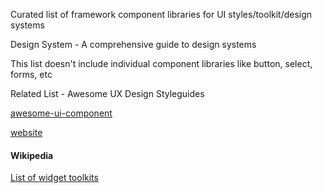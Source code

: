 Curated list of framework component libraries for UI styles/toolkit/design systems

Design System - A comprehensive guide to design systems

This list doesn't include individual component libraries like button, select, forms, etc

Related List - Awesome UX Design Styleguides

[awesome-ui-component](https://github.com/anubhavsrivastava/awesome-ui-component-library#contents)

[website](https://anubhavsrivastava.github.io/awesome-ui-component-library/)

#### Wikipedia

[List of widget toolkits](https://en.wikipedia.org/wiki/List_of_widget_toolkits)
